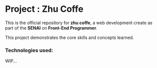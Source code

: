 # Project : Zhu Coffe

This is the official repository for **zhu coffe**, a web development create as part of the
**SENAI** on **Front-End Programmer**.

This project demonstrates the core skills and concepts learned.

### Technologies used:

WIP...
